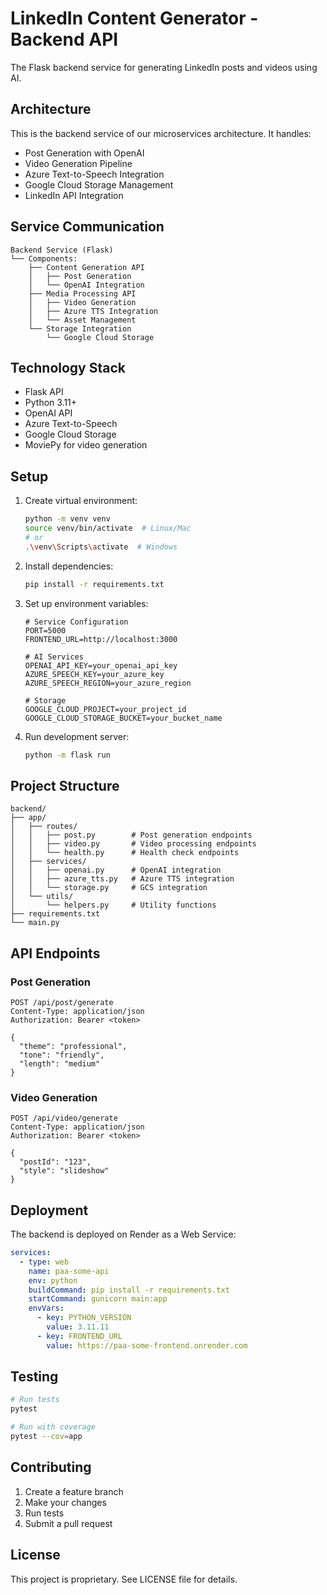 # LinkedIn Content Generator - Backend API

The Flask backend service for generating LinkedIn posts and videos using AI.

## Architecture

This is the backend service of our microservices architecture. It handles:

- Post Generation with OpenAI
- Video Generation Pipeline
- Azure Text-to-Speech Integration
- Google Cloud Storage Management
- LinkedIn API Integration

## Service Communication

```mermaid
Backend Service (Flask)
└── Components:
    ├── Content Generation API
    │   ├── Post Generation
    │   └── OpenAI Integration
    ├── Media Processing API
    │   ├── Video Generation
    │   ├── Azure TTS Integration
    │   └── Asset Management
    └── Storage Integration
        └── Google Cloud Storage
```

## Technology Stack

- Flask API
- Python 3.11+
- OpenAI API
- Azure Text-to-Speech
- Google Cloud Storage
- MoviePy for video generation

## Setup

1. Create virtual environment:
   ```bash
   python -m venv venv
   source venv/bin/activate  # Linux/Mac
   # or
   .\venv\Scripts\activate  # Windows
   ```

2. Install dependencies:
   ```bash
   pip install -r requirements.txt
   ```

3. Set up environment variables:
   ```env
   # Service Configuration
   PORT=5000
   FRONTEND_URL=http://localhost:3000
   
   # AI Services
   OPENAI_API_KEY=your_openai_api_key
   AZURE_SPEECH_KEY=your_azure_key
   AZURE_SPEECH_REGION=your_azure_region
   
   # Storage
   GOOGLE_CLOUD_PROJECT=your_project_id
   GOOGLE_CLOUD_STORAGE_BUCKET=your_bucket_name
   ```

4. Run development server:
   ```bash
   python -m flask run
   ```

## Project Structure
```
backend/
├── app/
│   ├── routes/
│   │   ├── post.py        # Post generation endpoints
│   │   ├── video.py       # Video processing endpoints
│   │   └── health.py      # Health check endpoints
│   ├── services/
│   │   ├── openai.py      # OpenAI integration
│   │   ├── azure_tts.py   # Azure TTS integration
│   │   └── storage.py     # GCS integration
│   └── utils/
│       └── helpers.py     # Utility functions
├── requirements.txt
└── main.py
```

## API Endpoints

### Post Generation
```http
POST /api/post/generate
Content-Type: application/json
Authorization: Bearer <token>

{
  "theme": "professional",
  "tone": "friendly",
  "length": "medium"
}
```

### Video Generation
```http
POST /api/video/generate
Content-Type: application/json
Authorization: Bearer <token>

{
  "postId": "123",
  "style": "slideshow"
}
```

## Deployment

The backend is deployed on Render as a Web Service:

```yaml
services:
  - type: web
    name: paa-some-api
    env: python
    buildCommand: pip install -r requirements.txt
    startCommand: gunicorn main:app
    envVars:
      - key: PYTHON_VERSION
        value: 3.11.11
      - key: FRONTEND_URL
        value: https://paa-some-frontend.onrender.com
```

## Testing

```bash
# Run tests
pytest

# Run with coverage
pytest --cov=app
```

## Contributing

1. Create a feature branch
2. Make your changes
3. Run tests
4. Submit a pull request

## License

This project is proprietary. See LICENSE file for details.
